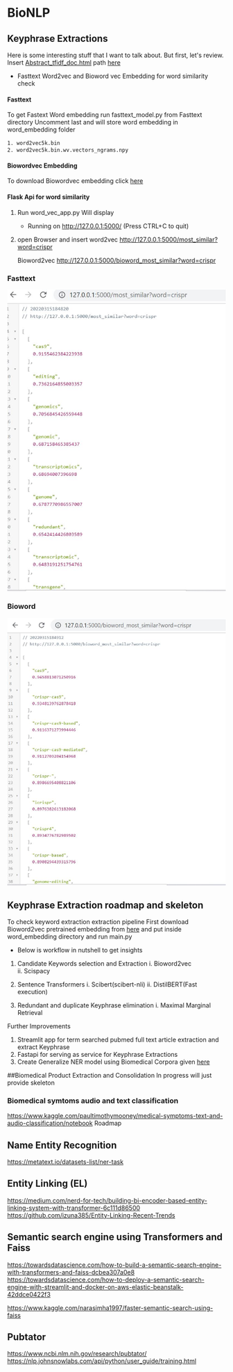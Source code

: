 # BioNLP

## Keyphrase Extractions

Here is some interesting stuff that I want to talk about.  But first, let's review.
Insert [Abstract_tfidf_doc.html](Abstract_tfidf_doc.html)
path [here](https://htmlpreview.github.io/?) 

* Fasttext Word2vec and Bioword vec Embedding for word similarity check

#### Fasttext
To get Fastext Word embedding run fasttext_model.py from Fasttext directory 
Uncomment last and will store word embedding in word_embedding folder

    1. word2vec5k.bin
    2. word2vec5k.bin.wv.vectors_ngrams.npy

#### Biowordvec Embedding
To download Biowordvec embedding click 
[here](https://figshare.com/articles/dataset/Improving_Biomedical_Word_Embeddings_with_Subword_Information_and_MeSH_Ontology/6882647)

#### Flask Api for word similarity 
1. Run word_vec_app.py 
   Will display
   * Running on http://127.0.0.1:5000/ (Press CTRL+C to quit)

2. open Browser and insert
    word2vec
    http://127.0.0.1:5000/most_similar?word=crispr

    Bioword2vec
    http://127.0.0.1:5000/bioword_most_similar?word=crispr


### Fasttext 
![fasttext](Keyphrase_Extraction_and_Normalization/fasttext_word_similarity.JPG)

### Bioword 
![Bioword2vec](Keyphrase_Extraction_and_Normalization/biowordvec_word_similarity.JPG)

## Keyphrase Extraction roadmap and skeleton
To check keyword extraction extraction pipeline
First download Bioword2vec pretrained embedding from [here](https://figshare.com/articles/dataset/Improving_Biomedical_Word_Embeddings_with_Subword_Information_and_MeSH_Ontology/6882647)
and put inside word_embedding directory and run main.py

* Below is workflow in nutshell to get insights 
1. Candidate Keywords selection and Extraction
   i.  Bioword2vec  
   ii. Scispacy
   
2. Sentence Transformers
   i.  Scibert(scibert-nli)
   ii. DistilBERT(Fast execution)

3. Redundant and duplicate Keyphrase elimination
   i. Maximal Marginal Retrieval
   
Further Improvements
1. Streamlit app for term searched pubmed full text article extraction and extract Keyphrase
2. Fastapi for serving as service for Keyphrase Extractions
3. Create Generalize NER model using Biomedical Corpora given [here](https://github.com/BaderLab/Biomedical-Corpora)

##Biomedical Product Extraction and Consolidation
In progress will just provide skeleton 








### Biomedical symtoms audio and text classification
https://www.kaggle.com/paultimothymooney/medical-symptoms-text-and-audio-classification/notebook
Roadmap 

## Name Entity Recognition 
https://metatext.io/datasets-list/ner-task

## Entity Linking (EL)
https://medium.com/nerd-for-tech/building-bi-encoder-based-entity-linking-system-with-transformer-6c111d86500
https://github.com/izuna385/Entity-Linking-Recent-Trends

## Semantic search engine using Transformers and Faiss

https://towardsdatascience.com/how-to-build-a-semantic-search-engine-with-transformers-and-faiss-dcbea307a0e8
https://towardsdatascience.com/how-to-deploy-a-semantic-search-engine-with-streamlit-and-docker-on-aws-elastic-beanstalk-42ddce0422f3

https://www.kaggle.com/narasimha1997/faster-semantic-search-using-faiss

## Pubtator
https://www.ncbi.nlm.nih.gov/research/pubtator/
https://nlp.johnsnowlabs.com/api/python/user_guide/training.html
